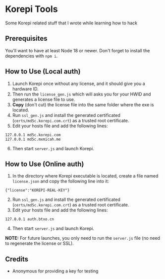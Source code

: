 # Korepi Tools

Some Korepi related stuff that I wrote while learning how to hack

## Prerequisites

You'll want to have at least Node 18 or newer. Don't forget to install the dependencies with `npm i`.

## How to Use (Local auth)

1. Launch Korepi once without any license, and it should give you a hardware ID.
2. Then run the `license_gen.js` which will asks you for your HWID and generates a license file to use.
3. **Copy** (don't cut) the license file into the same folder where the exe is located.
4. Run `ssl_gen.js` and install the generated certificated (`certs/md5c.korepi.com.crt`) as a trusted root certificate.
5. Edit your hosts file and add the following lines:
```
127.0.0.1 md5c.korepi.com
127.0.0.1 md5c.mxmicah.me
```
6. Then start `server.js` and launch Korepi.

## How to Use (Online auth)

1. In the directory where Korepi executable is located, create a file named `license.json` and copy the following line into it:

```
{"license":"KOREPI-REAL-KEY"}
```
2. Run `ssl_gen.js` and install the generated certificated (`certs/md5c.korepi.com.crt`) as a trusted root certificate.
3. Edit your hosts file and add the following lines:
```
127.0.0.1 auth.btxo.cn
```
4. Then start `server.js` and launch Korepi.

**NOTE:** For future launches, you only need to run the `server.js` file (no need to regenerate the license or SSL).

## Credits

- Anonymous for providing a key for testing
